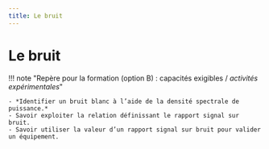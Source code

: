 ```yaml
---
title: Le bruit
---
```


# Le bruit

!!! note "Repère pour la formation (option B) : capacités exigibles / *activités expérimentales*"

    - *Identifier un bruit blanc à l’aide de la densité spectrale de puissance.*
    - Savoir exploiter la relation définissant le rapport signal sur bruit.
    - Savoir utiliser la valeur d’un rapport signal sur bruit pour valider un équipement.
